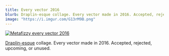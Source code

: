 ```yaml
---
title: Every vector 2016
blurb: Draplin-esque collage. Every vector made in 2016. Accepted, rejected, upcoming, or unused.
image: "https://i.imgur.com/G13rM9B.png"
---
```


[![Metafizzy every vector 2016](https://i.imgur.com/mXaAcNO.png)](https://i.imgur.com/mXaAcNO.png)

[Draplin-esque](http://www.draplin.com/1998/01/ddc100_pretty_much_everything_up_to_oct_11_2013_poster.html) collage. Every vector made in 2016. Accepted, rejected, upcoming, or unused.
